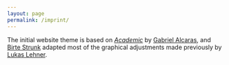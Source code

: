 ```yaml
---
layout: page
permalink: /imprint/
---
```


The initial website theme is based on *[Academic](https://github.com/gaalcaras/academic)* by [Gabriel Alcaras](https://gaalcaras.com/en/), and [Birte Strunk](https://birtestrunk.github.io/) adapted most of the graphical adjustments made previously by [Lukas Lehner](https://github.com/lukaslehner/lukaslehner.github.io).

